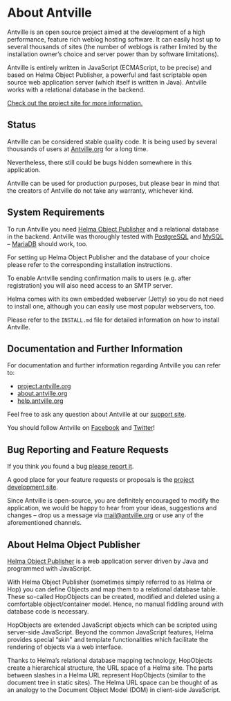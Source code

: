 # About Antville

Antville is an open source project aimed at the development of a high performance, feature rich weblog hosting software. It can easily host up to several thousands of sites (the number of weblogs is rather limited by the installation owner’s choice and server power than by software limitations).

Antville is entirely written in JavaScript (ECMAScript, to be precise) and based on Helma Object Publisher, a powerful and fast scriptable open source web application server (which itself is written in Java). Antville works with a relational database in the backend.

[Check out the project site for more information.](https://project.antville.org)

## Status

Antville can be considered stable quality code. It is being used by several thousands of users at [Antville.org](https://antville.org) for a long time.

Nevertheless, there still could be bugs hidden somewhere in this application.

Antville can be used for production purposes, but please bear in mind that the creators of Antville do not take any warranty, whichever kind.

## System Requirements

To run Antville you need [Helma Object Publisher](https://github.com/antville/helma) and a relational database in the backend. Antville was thoroughly tested with [PostgreSQL](https://postgresql.org) and [MySQL](https://mysql.com) – [MariaDB](https://mariadb.com) should work, too.

For setting up Helma Object Publisher and the database of your choice please refer to the corresponding installation instructions.

To enable Antville sending confirmation mails to users (e.g. after registration) you will also need access to an SMTP server.

Helma comes with its own embedded webserver (Jetty) so you do not need to install one, although you can easily use most popular webservers, too.

Please refer to the `INSTALL.md` file for detailed information on how to install Antville.

## Documentation and Further Information

For documentation and further information regarding Antville you can refer to:

- [project.antville.org](https://project.antville.org)
- [about.antville.org](https://about.antville.org)
- [help.antville.org](https://help.antville.org)

Feel free to ask any question about Antville at our [support site](https://help.antville.org).

You should follow Antville on [Facebook](https://facebook.com/Antville) and [Twitter](https://twitter.com/antville_org)!

## Bug Reporting and Feature Requests

If you think you found a bug [please report it](https://project.antville.org).

A good place for your feature requests or proposals is the [project development site](https://project.antville.org).

Since Antville is open-source, you are definitely encouraged to modify the application, we would be happy to hear from your ideas, suggestions and changes – drop us a message via <mail@antville.org> or use any of the aforementioned channels.

## About Helma Object Publisher

[Helma Object Publisher](https://github.com/antville/helma) is a web application server driven by Java and programmed with JavaScript.

With Helma Object Publisher (sometimes simply referred to as Helma or Hop) you can define Objects and map them to a relational database table. These so-called HopObjects can be created, modified and deleted using a comfortable object/container model. Hence, no manual fiddling around with database code is necessary.

HopObjects are extended JavaScript objects which can be scripted using server-side JavaScript. Beyond the common JavaScript features, Helma provides special “skin” and template functionalities which facilitate the rendering of objects via a web interface.

Thanks to Helma’s relational database mapping technology, HopObjects create a hierarchical structure, the URL space of a Helma site. The parts between slashes in a Helma URL represent HopObjects (similar to the document tree in static sites). The Helma URL space can be thought of as an analogy to the Document Object Model (DOM) in client-side JavaScript.
